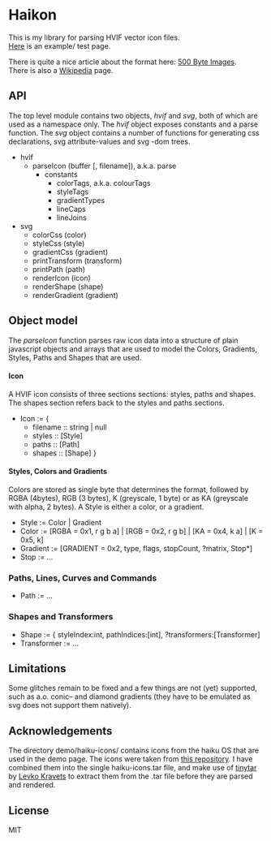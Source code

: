 Haikon
======

This is my library for parsing HVIF vector icon files.  
[Here][1] is an example/ test page. 

There is quite a nice article about the format here: [500 Byte Images][2].  
There is also a [Wikipedia][3] page.

[1]: https://alwinb.github.io/haikon-js/
[2]: http://blog.leahhanson.us/post/recursecenter2016/haiku_icons.html
[3]: https://en.wikipedia.org/wiki/Haiku_Vector_Icon_Format


API
---

The top level module contains two objects, _hvif_ and _svg_, both of which are used as a namespace only. 
The _hvif_ object exposes constants and a parse function. The _svg_ object contains a number of functions for generating css declarations, svg attribute-values and svg -dom trees. 

- hvif
  - parseIcon (buffer [, filename]), a.k.a. parse
    - constants
      - colorTags, a.k.a. colourTags
      - styleTags
      - gradientTypes
      - lineCaps
      - lineJoins
- svg
  - colorCss (color)
  - styleCss (style)
  - gradientCss (gradient)
  - printTransform (transform)
  - printPath (path)
  - renderIcon (icon)
  - renderShape (shape)
  - renderGradient (gradient)


Object model
------------

The _parseIcon_ function parses raw icon data into a structure of plain javascript objects and arrays that are used to model the Colors, Gradients, Styles, Paths and Shapes that are used.

#### Icon

A HVIF icon consists of three sections sections: styles, paths and shapes. 
The shapes section refers back to the styles and paths sections. 

- Icon := {
  - filename :: string | null
  - styles :: [Style]
  - paths :: [Path]
  - shapes :: [Shape] }

#### Styles, Colors and Gradients

Colors are stored as single byte that determines the format,
followed by RGBA (4bytes), RGB (3 bytes), K (greyscale, 1 byte) or
as KA (greyscale with alpha, 2 bytes). A Style is either a color, or a gradient. 

- Style := Color | Gradient
- Color := [RGBA = 0x1, r g b a] | [RGB = 0x2, r g b] | [KA = 0x4, k a] | [K = 0x5, k]
- Gradient := [GRADIENT = 0x2, type, flags, stopCount, ?matrix, Stop*]
- Stop := …

### Paths, Lines, Curves and Commands

- Path := …

### Shapes and Transformers

- Shape := { styleIndex:int, pathIndices:[int], ?transformers:[Transformer]
- Transformer := …


Limitations
-----------

Some glitches remain to be fixed and a few things are not (yet) supported, such as a.o. conic– and diamond gradients (they have to be emulated as svg does not support them natively). 


Acknowledgements
----------------

The directory demo/haiku-icons/ contains icons from the haiku OS that are used in the demo page. The icons were taken from [this repository][4]. 
I have combined them into the single haiku-icons.tar file, and make use of [tinytar][5] by [Levko Kravets][6] to extract them from the .tar file before they are parsed and rendered.

[4]: https://github.com/darealshinji/haiku-icons
[5]: https://github.com/kravets-levko/tinytar
[6]: https://github.com/kravets-levko


License
-------

MIT
